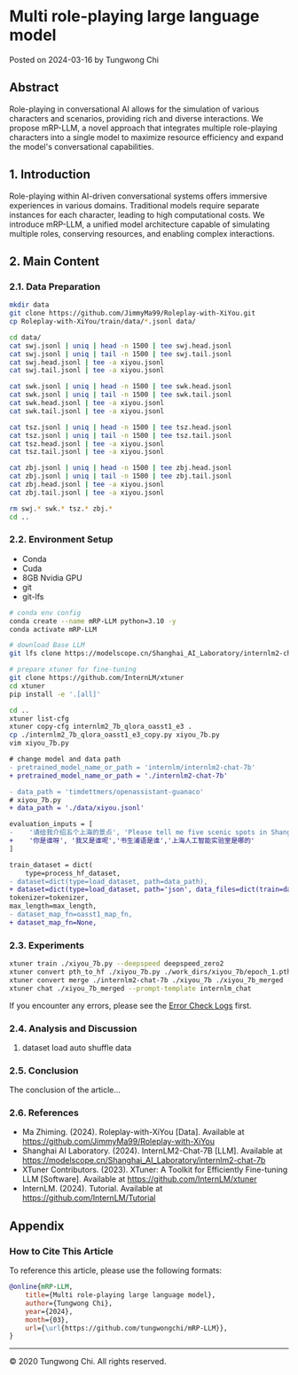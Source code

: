 # Multi role-playing large language model

Posted on 2024-03-16 by Tungwong Chi

## Abstract

Role-playing in conversational AI allows for the simulation of various characters and scenarios, providing rich and diverse interactions. We propose mRP-LLM, a novel approach that integrates multiple role-playing characters into a single model to maximize resource efficiency and expand the model's conversational capabilities.

## 1. Introduction

Role-playing within AI-driven conversational systems offers immersive experiences in various domains. Traditional models require separate instances for each character, leading to high computational costs. We introduce mRP-LLM, a unified model architecture capable of simulating multiple roles, conserving resources, and enabling complex interactions.

## 2. Main Content

### 2.1. Data Preparation

```bash
mkdir data
git clone https://github.com/JimmyMa99/Roleplay-with-XiYou.git
cp Roleplay-with-XiYou/train/data/*.jsonl data/

cd data/
cat swj.jsonl | uniq | head -n 1500 | tee swj.head.jsonl
cat swj.jsonl | uniq | tail -n 1500 | tee swj.tail.jsonl
cat swj.head.jsonl | tee -a xiyou.jsonl
cat swj.tail.jsonl | tee -a xiyou.jsonl

cat swk.jsonl | uniq | head -n 1500 | tee swk.head.jsonl
cat swk.jsonl | uniq | tail -n 1500 | tee swk.tail.jsonl
cat swk.head.jsonl | tee -a xiyou.jsonl
cat swk.tail.jsonl | tee -a xiyou.jsonl

cat tsz.jsonl | uniq | head -n 1500 | tee tsz.head.jsonl
cat tsz.jsonl | uniq | tail -n 1500 | tee tsz.tail.jsonl
cat tsz.head.jsonl | tee -a xiyou.jsonl
cat tsz.tail.jsonl | tee -a xiyou.jsonl

cat zbj.jsonl | uniq | head -n 1500 | tee zbj.head.jsonl
cat zbj.jsonl | uniq | tail -n 1500 | tee zbj.tail.jsonl
cat zbj.head.jsonl | tee -a xiyou.jsonl
cat zbj.tail.jsonl | tee -a xiyou.jsonl

rm swj.* swk.* tsz.* zbj.*
cd ..
```

### 2.2. Environment Setup

- Conda
- Cuda
- 8GB Nvidia GPU
- git
- git-lfs

```bash
# conda env config
conda create --name mRP-LLM python=3.10 -y
conda activate mRP-LLM
```

```bash
# download Base LLM
git lfs clone https://modelscope.cn/Shanghai_AI_Laboratory/internlm2-chat-7b.git
```

```bash
# prepare xtuner for fine-tuning
git clone https://github.com/InternLM/xtuner
cd xtuner
pip install -e '.[all]'

cd ..
xtuner list-cfg
xtuner copy-cfg internlm2_7b_qlora_oasst1_e3 .
cp ./internlm2_7b_qlora_oasst1_e3_copy.py xiyou_7b.py
vim xiyou_7b.py 
```

```diff
# change model and data path
- pretrained_model_name_or_path = 'internlm/internlm2-chat-7b'
+ pretrained_model_name_or_path = './internlm2-chat-7b'

- data_path = 'timdettmers/openassistant-guanaco'
# xiyou_7b.py
+ data_path = './data/xiyou.jsonl'

evaluation_inputs = [
-    '请给我介绍五个上海的景点', 'Please tell me five scenic spots in Shanghai'
+    '你是谁呀', '我又是谁呢','书生浦语是谁','上海人工智能实验室是哪的'
]

train_dataset = dict(
    type=process_hf_dataset,
- dataset=dict(type=load_dataset, path=data_path),
+ dataset=dict(type=load_dataset, path='json', data_files=dict(train=data_path)),
tokenizer=tokenizer,
max_length=max_length,
- dataset_map_fn=oasst1_map_fn,
+ dataset_map_fn=None,
```

### 2.3. Experiments

```bash
xtuner train ./xiyou_7b.py --deepspeed deepspeed_zero2
xtuner convert pth_to_hf ./xiyou_7b.py ./work_dirs/xiyou_7b/epoch_1.pth ./xiyou_7b
xtuner convert merge ./internlm2-chat-7b ./xiyou_7b ./xiyou_7b_merged --max-shard-size 2GB
xtuner chat ./xiyou_7b_merged --prompt-template internlm_chat
```

If you encounter any errors, please see the [Error Check Logs](./ECL.md) first.

### 2.4. Analysis and Discussion

1. dataset load auto shuffle data


### 2.5. Conclusion
The conclusion of the article...

### 2.6. References

- Ma Zhiming. (2024). Roleplay-with-XiYou [Data]. Available at https://github.com/JimmyMa99/Roleplay-with-XiYou
- Shanghai AI Laboratory. (2024). InternLM2-Chat-7B [LLM]. Available at https://modelscope.cn/Shanghai_AI_Laboratory/internlm2-chat-7b
- XTuner Contributors. (2023). XTuner: A Toolkit for Efficiently Fine-tuning LLM [Software]. Available at https://github.com/InternLM/xtuner
- InternLM. (2024). Tutorial. Available at https://github.com/InternLM/Tutorial

## Appendix

### How to Cite This Article

To reference this article, please use the following formats:

```bibtex
@online{mRP-LLM,
    title={Multi role-playing large language model},
    author={Tungwong Chi},
    year={2024},
    month={03},
    url={\url{https://github.com/tungwongchi/mRP-LLM}},
}
```

---

&copy; 2020 Tungwong Chi. All rights reserved.
